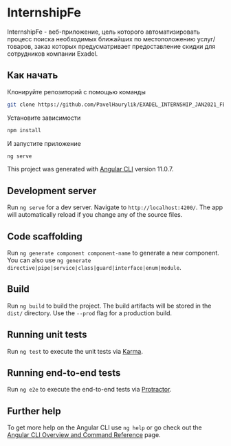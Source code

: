 # InternshipFe

InternshipFe - веб-приложение, цель которого автоматизировать процесс поиска необходимых ближайших по местоположению услуг/товаров, заказ которых предусматривает предоставление скидки для сотрудников компании Exadel.

## Как начать

Клонируйте репозиторий с помощью команды

```bash
git clone https://github.com/PavelHaurylik/EXADEL_INTERNSHIP_JAN2021_FE.git
```

Установите зависимости

```bash
npm install
```

И запустите приложение

```bash
ng serve
```

This project was generated with [Angular CLI](https://github.com/angular/angular-cli) version 11.0.7.

## Development server

Run `ng serve` for a dev server. Navigate to `http://localhost:4200/`. The app will automatically reload if you change any of the source files.

## Code scaffolding

Run `ng generate component component-name` to generate a new component. You can also use `ng generate directive|pipe|service|class|guard|interface|enum|module`.

## Build

Run `ng build` to build the project. The build artifacts will be stored in the `dist/` directory. Use the `--prod` flag for a production build.

## Running unit tests

Run `ng test` to execute the unit tests via [Karma](https://karma-runner.github.io).

## Running end-to-end tests

Run `ng e2e` to execute the end-to-end tests via [Protractor](http://www.protractortest.org/).

## Further help

To get more help on the Angular CLI use `ng help` or go check out the [Angular CLI Overview and Command Reference](https://angular.io/cli) page.
